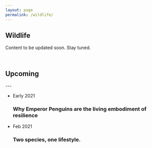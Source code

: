 ```yaml
---
layout: page
permalink: /wildlife/
---
```


<h2>Wildlife</h2>

Content to be updated soon. Stay tuned.

<br>
<h2 class="post-list-heading">Upcoming</h2>
---
<br>
<ul class="post-list"><li><span class="post-meta">Early 2021</span>
        <h3>
          <a class="post-link">
            Why Emperor Penguins are the living embodiment of resilience
          </a>
        </h3></li><li><span class="post-meta">Feb 2021</span>
        <h3>
          <a class="post-link">
            Two species, one lifestyle.
          </a>
        </h3></li>
        </ul>